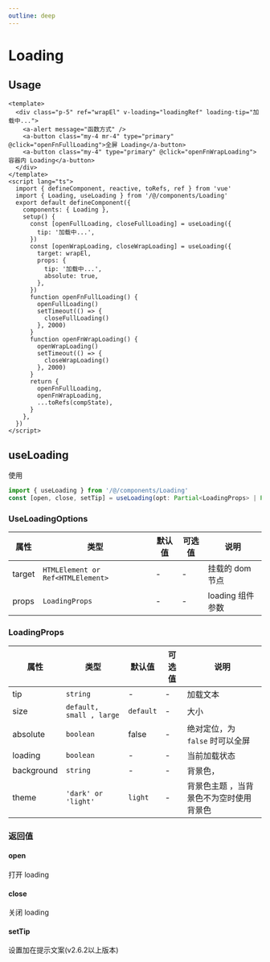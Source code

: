 ```yaml
---
outline: deep
---
```


# Loading

## Usage

```vue
<template>
  <div class="p-5" ref="wrapEl" v-loading="loadingRef" loading-tip="加载中...">
    <a-alert message="函数方式" />
    <a-button class="my-4 mr-4" type="primary" @click="openFnFullLoading">全屏 Loading</a-button>
    <a-button class="my-4" type="primary" @click="openFnWrapLoading">容器内 Loading</a-button>
  </div>
</template>
<script lang="ts">
  import { defineComponent, reactive, toRefs, ref } from 'vue'
  import { Loading, useLoading } from '/@/components/Loading'
  export default defineComponent({
    components: { Loading },
    setup() {
      const [openFullLoading, closeFullLoading] = useLoading({
        tip: '加载中...',
      })
      const [openWrapLoading, closeWrapLoading] = useLoading({
        target: wrapEl,
        props: {
          tip: '加载中...',
          absolute: true,
        },
      })
      function openFnFullLoading() {
        openFullLoading()
        setTimeout(() => {
          closeFullLoading()
        }, 2000)
      }
      function openFnWrapLoading() {
        openWrapLoading()
        setTimeout(() => {
          closeWrapLoading()
        }, 2000)
      }
      return {
        openFnFullLoading,
        openFnWrapLoading,
        ...toRefs(compState),
      }
    },
  })
</script>
```

## useLoading

使用

```ts
import { useLoading } from '/@/components/Loading'
const [open, close, setTip] = useLoading(opt: Partial<LoadingProps> | Partial<UseLoadingOptions>)
```

### UseLoadingOptions

| 属性   | 类型                              | 默认值 | 可选值 | 说明             |
| ------ | --------------------------------- | ------ | ------ | ---------------- |
| target | `HTMLElement or Ref<HTMLElement>` | -      | -      | 挂载的 dom 节点  |
| props  | `LoadingProps`                    | -      | -      | loading 组件参数 |

### LoadingProps

| 属性 | 类型 | 默认值 | 可选值 | 说明 |
| --- | --- | --- | --- | --- |
| tip | `string` | - | - | 加载文本 |
| size | `default, small , large` | `default` | - | 大小 |
| absolute | `boolean` | false | - | 绝对定位，为 `false` 时可以全屏 |
| loading | `boolean` | - | - | 当前加载状态 |
| background | `string` | - | - | 背景色， |
| theme | `'dark' or 'light'` | `light` | - | 背景色主题 ，当背景色不为空时使用背景色 |

### 返回值

#### open

打开 loading

#### close

关闭 loading

#### setTip

设置加在提示文案(v2.6.2以上版本)
